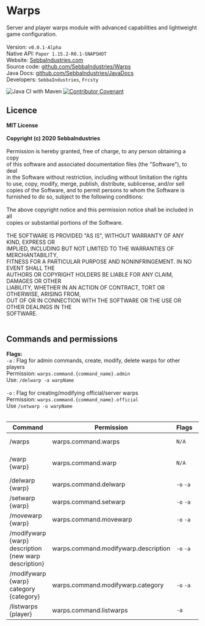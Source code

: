 # Warps
Server and player warps module with advanced capabilities and lightweight game configuration. <br>
<br>
Version: `v0.0.1-Alpha` <br>
Native API: `Paper 1.15.2-R0.1-SNAPSHOT` <br>
Website: <a href="www.sebbaindustries.com">SebbaIndustries.com</a><br>
Source code: <a href="https://github.com/SebbaIndustries/Warps">github.com/SebbaIndustries/Warps</a><br>
Java Docs: <a href="https://github.com/SebbaIndustries/JavaDocs">github.com/SebbaIndustries/JavaDocs</a><br>
Developers: `SebbaIndustries`, `Frcsty` <br>

![Java CI with Maven](https://github.com/SebbaIndustries/Warps/workflows/Java%20CI%20with%20Maven/badge.svg)
[![Contributor Covenant](https://img.shields.io/badge/Contributor%20Covenant-v2.0%20adopted-ff69b4.svg)](code_of_conduct.md)

## Licence
<b>MIT License</b><br>
<br>
<b>Copyright (c) 2020 SebbaIndustries</b><br>
<br>
Permission is hereby granted, free of charge, to any person obtaining a copy <br>
of this software and associated documentation files (the "Software"), to deal <br>
in the Software without restriction, including without limitation the rights <br>
to use, copy, modify, merge, publish, distribute, sublicense, and/or sell <br>
copies of the Software, and to permit persons to whom the Software is <br>
furnished to do so, subject to the following conditions: <br>
<br>
The above copyright notice and this permission notice shall be included in all <br>
copies or substantial portions of the Software. <br>
<br>
THE SOFTWARE IS PROVIDED "AS IS", WITHOUT WARRANTY OF ANY KIND, EXPRESS OR <br>
IMPLIED, INCLUDING BUT NOT LIMITED TO THE WARRANTIES OF MERCHANTABILITY, <br>
FITNESS FOR A PARTICULAR PURPOSE AND NONINFRINGEMENT. IN NO EVENT SHALL THE <br>
AUTHORS OR COPYRIGHT HOLDERS BE LIABLE FOR ANY CLAIM, DAMAGES OR OTHER <br>
LIABILITY, WHETHER IN AN ACTION OF CONTRACT, TORT OR OTHERWISE, ARISING FROM, <br>
OUT OF OR IN CONNECTION WITH THE SOFTWARE OR THE USE OR OTHER DEALINGS IN THE <br>
SOFTWARE. <br>
<br>

## Commands and permissions
<b>Flags:</b><br>
`-a` : Flag for admin commands, create, modify, delete warps for other players<br>
Permission: `warps.command.{command_name}.admin` <br>
Use: `/delwarp -a warpName`
<br>
<br>
`-o` : Flag for creating/modifying official/server warps<br>
Permission: `warps.command.{command_name}.official` <br>
Use `/setwarp -o warpName` <br><br>

|Command|Permission|Flags|Description|
|-------|----------|-----|-----------|
|/warps|warps.command.warps|`N/A`|Opens warps GUI|
|/warp {warp}|warps.command.warp|`N/A`|Teleports to selected warp|
|/delwarp {warp}|warps.command.delwarp|`-o` `-a`|Deletes warp|
|/setwarp {warp}|warps.command.setwarp|`-o` `-a`|Creates warp|
|/movewarp {warp}|warps.command.movewarp|`-o` `-a`|Moves warp|
|/modifywarp {warp} description {new warp description}|warps.command.modifywarp.description|`-o` `-a`|Modify description  of the warp|
|/modifywarp {warp} category {category}|warps.command.modifywarp.category|`-o` `-a`|Modify category of the warp|
|/listwarps {player}|warps.command.listwarps|`-a`|Lists all warps|